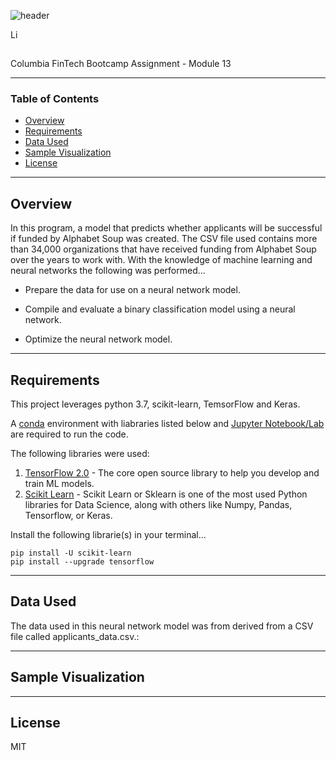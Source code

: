 ![header](https://capsule-render.vercel.app/api?type=waving&color=gradient&width=1000&height=200&section=header&text=Neural%20Network%20Model&fontSize=30&fontColor=black)


<!-- header is made with: https://github.com/kyechan99/capsule-render -->

[<img src="linkedin.com/in/john-sung-3675569
" alt="LinkedIn -  John Sung" width=15/>](https://linkedin.com/in/john-sung-3675569)

<br>
Columbia FinTech Bootcamp Assignment - Module 13

---

### Table of Contents
* [Overview](#overview)
* [Requirements](#requirements)
* [Data Used](#data)
* [Sample Visualization](#sample_visualization)
* [License](#license)

---

## Overview

In this program, a model that predicts whether applicants will be successful if funded by Alphabet Soup was created. The CSV file used contains more than 34,000 organizations that have received funding from Alphabet Soup over the years to work with. With the knowledge of machine learning and neural networks the following was performed...

* Prepare the data for use on a neural network model.

* Compile and evaluate a binary classification model using a neural network.

* Optimize the neural network model.
 
---

## Requirements

This project leverages python 3.7, scikit-learn, TemsorFlow and Keras.

A [conda](https://docs.conda.io/en/latest/) environment with liabraries listed below and [Jupyter Notebook/Lab](https://jupyter.org/) are required to run the code.

The following libraries were used:

1. [TensorFlow 2.0](https://www.tensorflow.org/) - The core open source library to help you develop and train ML models.
2. [Scikit Learn](https://scikit-learn.org/stable/index.html) - Scikit Learn or Sklearn is one of the most used Python libraries for Data Science, along with others like Numpy, Pandas, Tensorflow, or Keras.


Install the following librarie(s) in your terminal...

    pip install -U scikit-learn
    pip install --upgrade tensorflow

---

## Data Used

The data used in this neural network model was from derived from a CSV file called applicants_data.csv.:

---

## Sample Visualization

---

## License

MIT


